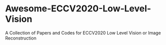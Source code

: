 # Awesome-ECCV2020-Low-Level-Vision
A Collection of Papers and Codes for ECCV2020 Low Level Vision or Image Reconstruction
